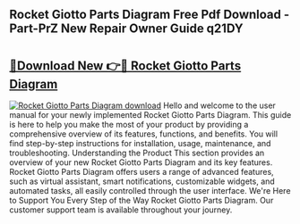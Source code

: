 ## Rocket Giotto Parts Diagram Free Pdf Download - Part-PrZ New Repair Owner Guide q21DY

# <h2><a href="http://dfr04e.blite.top/?on=Rocket+Giotto+Parts+Diagram">🔗Download New 👉🔴 Rocket Giotto Parts Diagram</a></h2>

[![Rocket Giotto Parts Diagram download](https://i.imgur.com/lujVjoI.png)](http://dfr04e.blite.top/?on=Rocket+Giotto+Parts+Diagram)
Hello and welcome to the user manual for your newly implemented Rocket Giotto Parts Diagram. This guide is here to help you make the most of your product by providing a comprehensive overview of its features, functions, and benefits. You will find step-by-step instructions for installation, usage, maintenance, and troubleshooting. Understanding the Product This section provides an overview of your new Rocket Giotto Parts Diagram and its key features. Rocket Giotto Parts Diagram offers users a range of advanced features, such as virtual assistant, smart notifications, customizable widgets, and automated tasks, all easily controlled through the user interface. We're Here to Support You Every Step of the Way Rocket Giotto Parts Diagram. Our customer support team is available throughout your journey.
